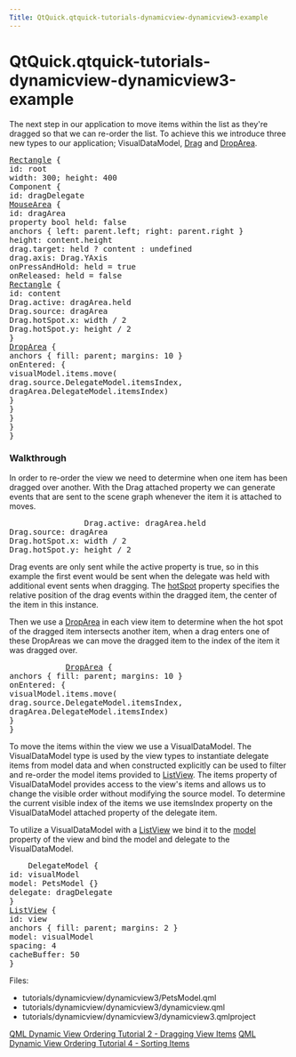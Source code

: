 ```yaml
---
Title: QtQuick.qtquick-tutorials-dynamicview-dynamicview3-example
---
```


# QtQuick.qtquick-tutorials-dynamicview-dynamicview3-example

<span class="subtitle"></span>
<!-- $$$tutorials/dynamicview/dynamicview3-description -->
<p>The next step in our application to move items within the list as they're dragged so that we can re-order the list. To achieve this we introduce three new types to our application; VisualDataModel, <a href="QtQuick.Drag.md">Drag</a> and <a href="QtQuick.DropArea.md">DropArea</a>.</p>
<pre class="qml"><span class="type"><a href="QtQuick.Rectangle.md">Rectangle</a></span> {
<span class="name">id</span>: <span class="name">root</span>
<span class="name">width</span>: <span class="number">300</span>; <span class="name">height</span>: <span class="number">400</span>
<span class="type">Component</span> {
<span class="name">id</span>: <span class="name">dragDelegate</span>
<span class="type"><a href="QtQuick.MouseArea.md">MouseArea</a></span> {
<span class="name">id</span>: <span class="name">dragArea</span>
property <span class="type">bool</span> <span class="name">held</span>: <span class="number">false</span>
<span class="type">anchors</span> { <span class="name">left</span>: <span class="name">parent</span>.<span class="name">left</span>; <span class="name">right</span>: <span class="name">parent</span>.<span class="name">right</span> }
<span class="name">height</span>: <span class="name">content</span>.<span class="name">height</span>
<span class="name">drag</span>.target: <span class="name">held</span> ? <span class="name">content</span> : <span class="name">undefined</span>
<span class="name">drag</span>.axis: <span class="name">Drag</span>.<span class="name">YAxis</span>
<span class="name">onPressAndHold</span>: <span class="name">held</span> <span class="operator">=</span> <span class="number">true</span>
<span class="name">onReleased</span>: <span class="name">held</span> <span class="operator">=</span> <span class="number">false</span>
<span class="type"><a href="QtQuick.Rectangle.md">Rectangle</a></span> {
<span class="name">id</span>: <span class="name">content</span>
<span class="name">Drag</span>.active: <span class="name">dragArea</span>.<span class="name">held</span>
<span class="name">Drag</span>.source: <span class="name">dragArea</span>
<span class="name">Drag</span>.hotSpot.x: <span class="name">width</span> <span class="operator">/</span> <span class="number">2</span>
<span class="name">Drag</span>.hotSpot.y: <span class="name">height</span> <span class="operator">/</span> <span class="number">2</span>
}
<span class="type"><a href="QtQuick.DropArea.md">DropArea</a></span> {
<span class="type">anchors</span> { <span class="name">fill</span>: <span class="name">parent</span>; <span class="name">margins</span>: <span class="number">10</span> }
<span class="name">onEntered</span>: {
<span class="name">visualModel</span>.<span class="name">items</span>.<span class="name">move</span>(
<span class="name">drag</span>.<span class="name">source</span>.<span class="name">DelegateModel</span>.<span class="name">itemsIndex</span>,
<span class="name">dragArea</span>.<span class="name">DelegateModel</span>.<span class="name">itemsIndex</span>)
}
}
}
}
}</pre>
<h3>Walkthrough</h3>
<p>In order to re-order the view we need to determine when one item has been dragged over another. With the Drag attached property we can generate events that are sent to the scene graph whenever the item it is attached to moves.</p>
<pre class="qml">                <span class="name">Drag</span>.active: <span class="name">dragArea</span>.<span class="name">held</span>
<span class="name">Drag</span>.source: <span class="name">dragArea</span>
<span class="name">Drag</span>.hotSpot.x: <span class="name">width</span> <span class="operator">/</span> <span class="number">2</span>
<span class="name">Drag</span>.hotSpot.y: <span class="name">height</span> <span class="operator">/</span> <span class="number">2</span></pre>
<p>Drag events are only sent while the active property is true, so in this example the first event would be sent when the delegate was held with additional event sents when dragging. The <a href="QtQuick.Drag.md#hotSpot-prop">hotSpot</a> property specifies the relative position of the drag events within the dragged item, the center of the item in this instance.</p>
<p>Then we use a <a href="QtQuick.DropArea.md">DropArea</a> in each view item to determine when the hot spot of the dragged item intersects another item, when a drag enters one of these DropAreas we can move the dragged item to the index of the item it was dragged over.</p>
<pre class="qml">            <span class="type"><a href="QtQuick.DropArea.md">DropArea</a></span> {
<span class="type">anchors</span> { <span class="name">fill</span>: <span class="name">parent</span>; <span class="name">margins</span>: <span class="number">10</span> }
<span class="name">onEntered</span>: {
<span class="name">visualModel</span>.<span class="name">items</span>.<span class="name">move</span>(
<span class="name">drag</span>.<span class="name">source</span>.<span class="name">DelegateModel</span>.<span class="name">itemsIndex</span>,
<span class="name">dragArea</span>.<span class="name">DelegateModel</span>.<span class="name">itemsIndex</span>)
}
}</pre>
<p>To move the items within the view we use a VisualDataModel. The VisualDataModel type is used by the view types to instantiate delegate items from model data and when constructed explicitly can be used to filter and re-order the model items provided to <a href="QtQuick.ListView.md">ListView</a>. The items property of VisualDataModel provides access to the view's items and allows us to change the visible order without modifying the source model. To determine the current visible index of the items we use itemsIndex property on the VisualDataModel attached property of the delegate item.</p>
<p>To utilize a VisualDataModel with a <a href="QtQuick.ListView.md">ListView</a> we bind it to the <a href="QtQuick.ListView.md#model-prop">model</a> property of the view and bind the model and delegate to the VisualDataModel.</p>
<pre class="qml">    <span class="type">DelegateModel</span> {
<span class="name">id</span>: <span class="name">visualModel</span>
<span class="name">model</span>: <span class="name">PetsModel</span> {}
<span class="name">delegate</span>: <span class="name">dragDelegate</span>
}
<span class="type"><a href="QtQuick.ListView.md">ListView</a></span> {
<span class="name">id</span>: <span class="name">view</span>
<span class="type">anchors</span> { <span class="name">fill</span>: <span class="name">parent</span>; <span class="name">margins</span>: <span class="number">2</span> }
<span class="name">model</span>: <span class="name">visualModel</span>
<span class="name">spacing</span>: <span class="number">4</span>
<span class="name">cacheBuffer</span>: <span class="number">50</span>
}</pre>
<p>Files:</p>
<ul>
<li>tutorials/dynamicview/dynamicview3/PetsModel.qml</li>
<li>tutorials/dynamicview/dynamicview3/dynamicview.qml</li>
<li>tutorials/dynamicview/dynamicview3/dynamicview3.qmlproject</li>
</ul>
<!-- @@@tutorials/dynamicview/dynamicview3 -->
<p class="naviNextPrevious footerNavi">
<a class="prevPage" href="https://developer.ubuntu.comapps/qml/sdk-14.10/QtQuick.tutorials-dynamicview-dynamicview2/">QML Dynamic View Ordering Tutorial 2 - Dragging View Items</a>
<a class="nextPage" href="https://developer.ubuntu.comapps/qml/sdk-14.10/QtQuick.tutorials-dynamicview-dynamicview4/">QML Dynamic View Ordering Tutorial 4 - Sorting Items</a>
</p>
